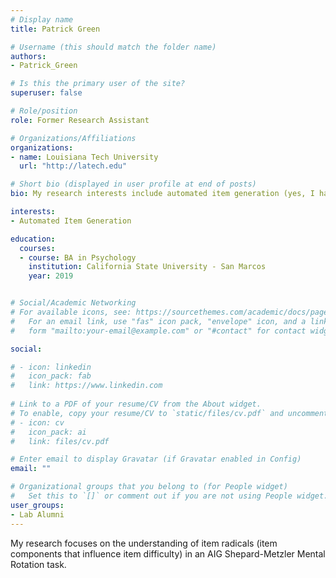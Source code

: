 ```yaml
---
# Display name
title: Patrick Green

# Username (this should match the folder name)
authors:
- Patrick_Green

# Is this the primary user of the site?
superuser: false

# Role/position
role: Former Research Assistant

# Organizations/Affiliations
organizations:
- name: Louisiana Tech University
  url: "http://latech.edu"

# Short bio (displayed in user profile at end of posts)
bio: My research interests include automated item generation (yes, I have to say that)

interests:
- Automated Item Generation

education:
  courses:
  - course: BA in Psychology
    institution: California State University - San Marcos
    year: 2019


# Social/Academic Networking
# For available icons, see: https://sourcethemes.com/academic/docs/page-builder/#icons
#   For an email link, use "fas" icon pack, "envelope" icon, and a link in the
#   form "mailto:your-email@example.com" or "#contact" for contact widget.

social:

# - icon: linkedin
#   icon_pack: fab
#   link: https://www.linkedin.com
  
# Link to a PDF of your resume/CV from the About widget.
# To enable, copy your resume/CV to `static/files/cv.pdf` and uncomment the lines below.
# - icon: cv
#   icon_pack: ai
#   link: files/cv.pdf

# Enter email to display Gravatar (if Gravatar enabled in Config)
email: ""

# Organizational groups that you belong to (for People widget)
#   Set this to `[]` or comment out if you are not using People widget.
user_groups:
- Lab Alumni
---
```


My research focuses on the understanding of item radicals (item components that influence item difficulty) in an AIG  Shepard-Metzler Mental Rotation task.
